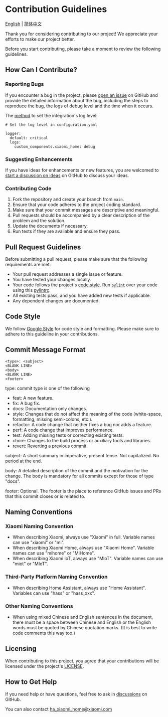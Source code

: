 # Contribution Guidelines

[English](./CONTRIBUTING.md) | [简体中文](./CONTRIBUTING_zh.md)

Thank you for considering contributing to our project! We appreciate your efforts to make our project better.

Before you start contributing, please take a moment to review the following guidelines.

## How Can I Contribute?

### Reporting Bugs

If you encounter a bug in the project, please [open an issue](https://github.com/XiaoMi/ha_xiaomi_home/issues/new/) on GitHub and provide the detailed information about the bug, including the steps to reproduce the bug, the logs of debug level and the time when it occurs.

The [method](https://www.home-assistant.io/integrations/logger/#log-filters) to set the integration's log level:

```
# Set the log level in configuration.yaml

logger:
  default: critical
  logs:
    custom_components.xiaomi_home: debug
```

### Suggesting Enhancements

If you have ideas for enhancements or new features, you are welcomed to [start a discussion on ideas](https://github.com/XiaoMi/ha_xiaomi_home/discussions/new?category=ideas) on GitHub to discuss your ideas.

### Contributing Code

1. Fork the repository and create your branch from `main`.
2. Ensure that your code adheres to the project coding standard.
3. Make sure that your commit messages are descriptive and meaningful.
4. Pull requests should be accompanied by a clear description of the problem and the solution.
5. Update the documents if necessary.
6. Run tests if they are available and ensure they pass.

## Pull Request Guidelines

Before submitting a pull request, please make sure that the following requirements are met:

- Your pull request addresses a single issue or feature.
- You have tested your changes locally.
- Your code follows the project's [code style](#code-style). Run [`pylint`](https://github.com/google/pyink) over your code using this [pylintrc](../.pylintrc).
- All existing tests pass, and you have added new tests if applicable.
- Any dependent changes are documented.

## Code Style

We follow [Google Style](https://google.github.io/styleguide/pyguide.html) for code style and formatting. Please make sure to adhere to this guideline in your contributions.

## Commit Message Format

```
<type>: <subject>
<BLANK LINE>
<body>
<BLANK LINE>
<footer>
```

type: commit type is one of the following

- feat: A new feature.
- fix: A bug fix.
- docs: Documentation only changes.
- style: Changes that do not affect the meaning of the code (white-space, formatting, missing semi-colons, etc.).
- refactor: A code change that neither fixes a bug nor adds a feature.
- perf: A code change that improves performance.
- test: Adding missing tests or correcting existing tests.
- chore: Changes to the build process or auxiliary tools and libraries.
- revert: Reverting a previous commit.

subject: A short summary in imperative, present tense. Not capitalized. No period at the end.

body: A detailed description of the commit and the motivation for the change. The body is mandatory for all commits except for those of type "docs".

footer: Optional. The footer is the place to reference GitHub issues and PRs that this commit closes or is related to.

## Naming Conventions

### Xiaomi Naming Convention

- When describing Xiaomi, always use "Xiaomi" in full. Variable names can use "xiaomi" or "mi".
- When describing Xiaomi Home, always use "Xiaomi Home". Variable names can use "mihome" or "MiHome".
- When describing Xiaomi IoT, always use "MIoT". Variable names can use "miot" or "MIoT".

### Third-Party Platform Naming Convention

- When describing Home Assistant, always use "Home Assistant". Variables can use "hass" or "hass_xxx".

### Other Naming Conventions

- When using mixed Chinese and English sentences in the document, there must be a space between Chinese and English or the English words must be quoted by Chinese quotation marks. (It is best to write code comments this way too.)

## Licensing

When contributing to this project, you agree that your contributions will be licensed under the project's [LICENSE](../LICENSE.md).

## How to Get Help

If you need help or have questions, feel free to ask in [discussions](https://github.com/XiaoMi/ha_xiaomi_home/discussions/) on GitHub.

You can also contact ha_xiaomi_home@xiaomi.com
